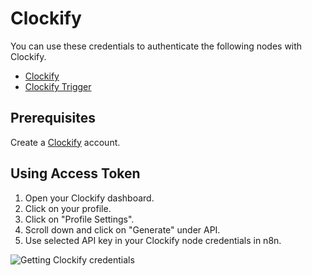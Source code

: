 # Clockify

You can use these credentials to authenticate the following nodes with Clockify.

- [Clockify](/integrations/builtin/app-nodes/n8n-nodes-base.clockify/)
- [Clockify Trigger](/integrations/builtin/trigger-nodes/n8n-nodes-base.clockifyTrigger/)

## Prerequisites

Create a [Clockify](https://www.clockify.com/) account.

## Using Access Token

1. Open your Clockify dashboard.
2. Click on your profile.
3. Click on "Profile Settings".
4. Scroll down and click on "Generate" under API.
5. Use selected API key in your Clockify node credentials in n8n.


![Getting Clockify credentials](/_images/integrations/builtin/credentials/clockify/using-access-token.gif)
